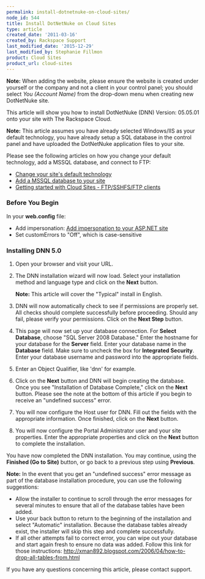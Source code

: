 ```yaml
---
permalink: install-dotnetnuke-on-cloud-sites/
node_id: 544
title: Install DotNetNuke on Cloud Sites
type: article
created_date: '2011-03-16'
created_by: Rackspace Support
last_modified_date: '2015-12-29'
last_modified_by: Stephanie Fillmon
product: Cloud Sites
product_url: cloud-sites
---
```


**Note:** When adding the website, please ensure the website is created
under yourself or the company and not a client in your control panel;
you should select *You (Account Name)* from the drop-down menu when
creating new DotNetNuke site.

This article will show you how to install DotNetNuke (DNN) Version:
05.05.01 onto your site with The Rackspace Cloud.

**Note:** This article assumes you have already selected Windows/IIS as your default
technology, you have already setup a SQL database in the control panel
and have uploaded the DotNetNuke application files to your site.

Please see the following articles on how you change your default
technology, add a MSSQL database, and connect to FTP:

-   [Change your site's default technology](/how-to/change-your-sites-default-technology)
-   [Add a MSSQL database to your site](/how-to/rackspace-cloud-sites-essentials-mssql-databases)
-   [Getting started with Cloud Sites - FTP/SSHFS/FTP clients](/how-to/getting-started-with-cloud-sites-ftpsshfsftp-clients)

### Before You Begin

In your **web.config** file:

-   Add impersonation: [Add impersonation to your ASP.NET site](/how-to/add-impersonation-to-your-aspnet-cloud-site)
-   Set customErrors to "Off", which is case-sensitive

### Installing DNN 5.0

1.  Open your browser and visit your URL.
2.  The DNN installation wizard will now load. Select your installation
    method and language type and click on the **Next** button.

    **Note:** This article will cover the "Typical" install in English.
3.  DNN will now automatically check to see if permissions are
    properly set. All checks should complete successfully
    before proceeding. Should any fail, please verify your permissions.
    Click on the **Next Step** button.
4.  This page will now set up your database connection. For **Select
    Database**, choose "SQL Server 2008 Database." Enter the hostname for
    your database for the **Server** field. Enter your database name in
    the **Database** field. Make sure to uncheck the box for **Integrated
    Security**. Enter your database username and password into the
    appropriate fields.
5.  Enter an Object Qualifier, like 'dnn' for example.
6.  Click on the **Next** button and DNN will begin creating the database.
    Once you see "Installation of Database Complete," click on the
    **Next** button. Please see the note at the bottom of this article if
    you begin to receive an "undefined success" error.
7.  You will now configure the Host user for DNN. Fill out the fields
    with the appropriate information. Once finished, click on the
    **Next** button.
8.  You will now configure the Portal Administrator user and your
    site properties. Enter the appropriate properties and click on the
    **Next** button to complete the installation.

You have now completed the DNN installation. You may continue, using the
**Finished (Go to Site)** button, or go back to a previous step using
**Previous**.

**Note:** In the event that you get an "undefined success" error message as
part of the database installation procedure, you can use the following
suggestions:

-   Allow the installer to continue to scroll through the error messages
    for several minutes to ensure that all of the database tables have
    been added.
-   Use your back button to return to the beginning of the installation
    and select "Automatic" installation. Because the database tables
    already exist, the installer will skip this step and
    complete successfully.
-   If all other attempts fail to correct error, you can wipe out your
    database and start again fresh to ensure no data was added. Follow
    this link for those instructions:
    <http://xman892.blogspot.com/2006/04/how-to-drop-all-tables-from.html>

If you have any questions concerning this article, please contact
support.
